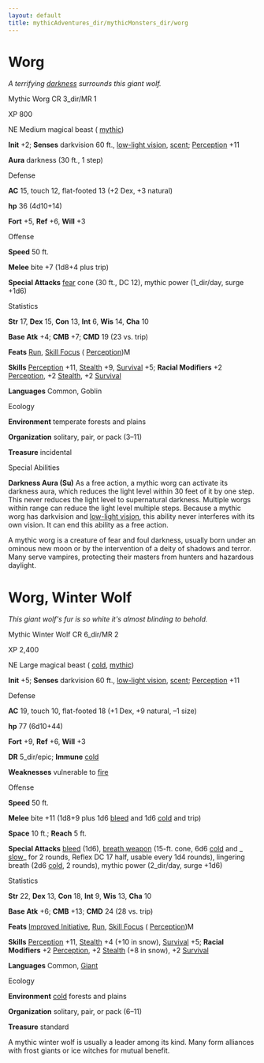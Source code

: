 ```yaml
---
layout: default
title: mythicAdventures_dir/mythicMonsters_dir/worg
---
```

# Worg

_A terrifying [darkness](../spells_dir/darkness#_darkness) surrounds this giant wolf._

Mythic Worg CR 3_dir/MR 1

XP 800

NE Medium magical beast ( [mythic](../mythicAdventures_dir/mythicMonsters#_mythic-subtype))

**Init** +2; **Senses** darkvision 60 ft., [low-light vision](../monsters_dir/universalMonsterRules#_low-light-vision), [scent](../monsters_dir/universalMonsterRules#_scent); [Perception](../skills_dir/perception#_perception) +11

**Aura** darkness (30 ft., 1 step)

Defense

**AC** 15, touch 12, flat-footed 13 (+2 Dex, +3 natural)

**hp** 36 (4d10+14)

**Fort** +5, **Ref** +6, **Will** +3

Offense

**Speed** 50 ft.

**Melee** bite +7 (1d8+4 plus trip)

**Special Attacks** [fear](../monsters_dir/universalMonsterRules#_fear) cone (30 ft., DC 12), mythic power (1_dir/day, surge +1d6)

Statistics

**Str** 17, **Dex** 15, **Con** 13, **Int** 6, **Wis** 14, **Cha** 10

**Base Atk** +4; **CMB** +7; **CMD** 19 (23 vs. trip)

**Feats** [Run](../feats#_run), [Skill Focus](../feats#_skill-focus) ( [Perception](../skills_dir/perception#_perception))M

**Skills** [Perception](../skills_dir/perception#_perception) +11, [Stealth](../skills_dir/stealth#_stealth) +9, [Survival](../skills_dir/survival#_survival) +5; **Racial Modifiers** +2 [Perception](../skills_dir/perception#_perception), +2 [Stealth](../skills_dir/stealth#_stealth), +2 [Survival](../skills_dir/survival#_survival)

**Languages** Common, Goblin

Ecology

**Environment** temperate forests and plains

**Organization** solitary, pair, or pack (3–11)

**Treasure** incidental

Special Abilities

**Darkness Aura (Su)** As a free action, a mythic worg can activate its darkness aura, which reduces the light level within 30 feet of it by one step. This never reduces the light level to supernatural darkness. Multiple worgs within range can reduce the light level multiple steps. Because a mythic worg has darkvision and [low-light vision](../monsters_dir/universalMonsterRules#_low-light-vision), this ability never interferes with its own vision. It can end this ability as a free action.

A mythic worg is a creature of fear and foul darkness, usually born under an ominous new moon or by the intervention of a deity of shadows and terror. Many serve vampires, protecting their masters from hunters and hazardous daylight.

# Worg, Winter Wolf

_This giant wolf's fur is so white it's almost blinding to behold._

Mythic Winter Wolf CR 6_dir/MR 2

XP 2,400

NE Large magical beast ( [cold](../monsters_dir/creatureTypes#_cold-subtype), [mythic](../mythicAdventures_dir/mythicMonsters#_mythic-subtype))

**Init** +5; **Senses** darkvision 60 ft., [low-light vision](../monsters_dir/universalMonsterRules#_low-light-vision), [scent](../monsters_dir/universalMonsterRules#_scent); [Perception](../skills_dir/perception#_perception) +11

Defense

**AC** 19, touch 10, flat-footed 18 (+1 Dex, +9 natural, –1 size)

**hp** 77 (6d10+44)

**Fort** +9, **Ref** +6, **Will** +3

**DR** 5_dir/epic; **Immune** [cold](../monsters_dir/creatureTypes#_cold-subtype)

**Weaknesses** vulnerable to [fire](../monsters_dir/creatureTypes#_fire-subtype)

Offense

**Speed** 50 ft.

**Melee** bite +11 (1d8+9 plus 1d6 [bleed](../monsters_dir/universalMonsterRules#_bleed) and 1d6 [cold](../monsters_dir/creatureTypes#_cold-subtype) and trip)

**Space** 10 ft.; **Reach** 5 ft.

**Special Attacks** [bleed](../monsters_dir/universalMonsterRules#_bleed) (1d6), [breath weapon](../monsters_dir/universalMonsterRules#_breath-weapon) (15-ft. cone, 6d6 [cold](../monsters_dir/creatureTypes#_cold-subtype) and _ [slow](../spells_dir/slow#_slow)_ for 2 rounds, Reflex DC 17 half, usable every 1d4 rounds), lingering breath (2d6 [cold](../monsters_dir/creatureTypes#_cold-subtype), 2 rounds), mythic power (2_dir/day, surge +1d6)

Statistics

**Str** 22, **Dex** 13, **Con** 18, **Int** 9, **Wis** 13, **Cha** 10

**Base Atk** +6; **CMB** +13; **CMD** 24 (28 vs. trip)

**Feats** [Improved Initiative](../feats#_improved-initiative), [Run](../feats#_run), [Skill Focus](../feats#_skill-focus) ( [Perception](../skills_dir/perception#_perception))M

**Skills** [Perception](../skills_dir/perception#_perception) +11, [Stealth](../skills_dir/stealth#_stealth) +4 (+10 in snow), [Survival](../skills_dir/survival#_survival) +5; **Racial Modifiers** +2 [Perception](../skills_dir/perception#_perception), +2 [Stealth](../skills_dir/stealth#_stealth) (+8 in snow), +2 [Survival](../skills_dir/survival#_survival)

**Languages** Common, [Giant](../monsters_dir/creatureTypes#_giant-subtype)

Ecology

**Environment** [cold](../monsters_dir/creatureTypes#_cold-subtype) forests and plains

**Organization** solitary, pair, or pack (6–11)

**Treasure** standard

A mythic winter wolf is usually a leader among its kind. Many form alliances with frost giants or ice witches for mutual benefit.

